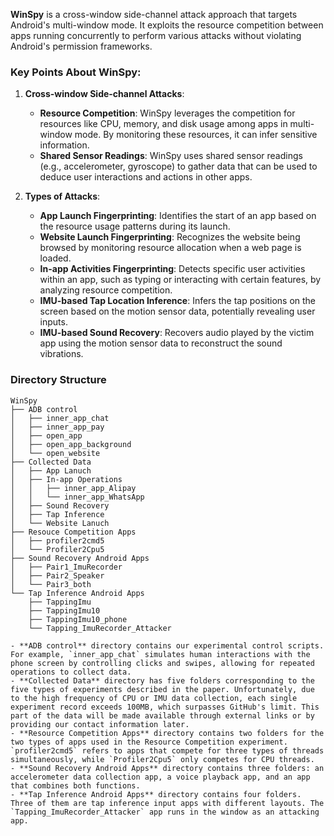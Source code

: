 **WinSpy** is a cross-window side-channel attack approach that targets Android's multi-window mode. It exploits the resource competition between apps running concurrently to perform various attacks without violating Android's permission frameworks.

### Key Points About WinSpy:

1. **Cross-window Side-channel Attacks**:
    - **Resource Competition**: WinSpy leverages the competition for resources like CPU, memory, and disk usage among apps in multi-window mode. By monitoring these resources, it can infer sensitive information.
    - **Shared Sensor Readings**: WinSpy uses shared sensor readings (e.g., accelerometer, gyroscope) to gather data that can be used to deduce user interactions and actions in other apps.

2. **Types of Attacks**:
    - **App Launch Fingerprinting**: Identifies the start of an app based on the resource usage patterns during its launch.
    - **Website Launch Fingerprinting**: Recognizes the website being browsed by monitoring resource allocation when a web page is loaded.
    - **In-app Activities Fingerprinting**: Detects specific user activities within an app, such as typing or interacting with certain features, by analyzing resource competition.
    - **IMU-based Tap Location Inference**: Infers the tap positions on the screen based on the motion sensor data, potentially revealing user inputs.
    - **IMU-based Sound Recovery**: Recovers audio played by the victim app using the motion sensor data to reconstruct the sound vibrations.

### Directory Structure

```plaintext
WinSpy
├── ADB control
│   ├── inner_app_chat
│   ├── inner_app_pay
│   ├── open_app
│   ├── open_app_background
│   └── open_website
├── Collected Data
│   ├── App Lanuch
│   ├── In-app Operations
│   │   ├── inner_app_Alipay
│   │   └── inner_app_WhatsApp
│   ├── Sound Recovery
│   ├── Tap Inference
│   └── Website Lanuch
├── Resouce Competition Apps
│   ├── profiler2cmd5
│   └── Profiler2Cpu5
├── Sound Recovery Android Apps
│   ├── Pair1_ImuRecorder
│   ├── Pair2_Speaker
│   └── Pair3_both
└── Tap Inference Android Apps
    ├── TappingImu
    ├── TappingImu10
    ├── TappingImu10_phone
    └── Tapping_ImuRecorder_Attacker

- **ADB control** directory contains our experimental control scripts. For example, `inner_app_chat` simulates human interactions with the phone screen by controlling clicks and swipes, allowing for repeated operations to collect data.
- **Collected Data** directory has five folders corresponding to the five types of experiments described in the paper. Unfortunately, due to the high frequency of CPU or IMU data collection, each single experiment record exceeds 100MB, which surpasses GitHub's limit. This part of the data will be made available through external links or by providing our contact information later.
- **Resource Competition Apps** directory contains two folders for the two types of apps used in the Resource Competition experiment. `profiler2cmd5` refers to apps that compete for three types of threads simultaneously, while `Profiler2Cpu5` only competes for CPU threads.
- **Sound Recovery Android Apps** directory contains three folders: an accelerometer data collection app, a voice playback app, and an app that combines both functions.
- **Tap Inference Android Apps** directory contains four folders. Three of them are tap inference input apps with different layouts. The `Tapping_ImuRecorder_Attacker` app runs in the window as an attacking app.
